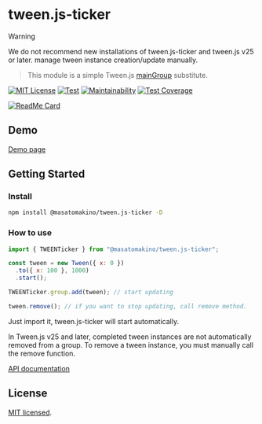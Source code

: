 # tween.js-ticker

> [!WARNING]
> We do not recommend new installations of tween.js-ticker and tween.js v25 or later. manage tween instance creation/update manually.

> This module is a simple Tween.js [mainGroup](https://github.com/tweenjs/tween.js/blob/main/src/mainGroup.ts) substitute.

[![MIT License](http://img.shields.io/badge/license-MIT-blue.svg?style=flat)](LICENSE)
[![Test](https://github.com/MasatoMakino/tween.js-ticker/actions/workflows/ci_main.yml/badge.svg)](https://github.com/MasatoMakino/tween.js-ticker/actions/workflows/ci_main.yml)
[![Maintainability](https://api.codeclimate.com/v1/badges/626029403952adbad62d/maintainability)](https://codeclimate.com/github/MasatoMakino/tween.js-ticker/maintainability)
[![Test Coverage](https://api.codeclimate.com/v1/badges/626029403952adbad62d/test_coverage)](https://codeclimate.com/github/MasatoMakino/tween.js-ticker/test_coverage)

[![ReadMe Card](https://github-readme-stats.vercel.app/api/pin/?username=MasatoMakino&repo=tween.js-ticker)](https://github.com/MasatoMakino/tween.js-ticker)

## Demo

[Demo page](https://masatomakino.github.io/tween.js-ticker/demo)

## Getting Started

### Install

```bash
npm install @masatomakino/tween.js-ticker -D
```

### How to use

```js
import { TWEENTicker } from "@masatomakino/tween.js-ticker";

const tween = new Tween({ x: 0 })
  .to({ x: 100 }, 1000)
  .start();

TWEENTicker.group.add(tween); // start updating

tween.remove(); // if you want to stop updating, call remove method.
```

Just import it, tween.js-ticker will start automatically.

In Tween.js v25 and later, completed tween instances are not automatically removed from a group. To remove a tween instance, you must manually call the remove function.

[API documentation](https://masatomakino.github.io/tween.js-ticker/api)

## License

[MIT licensed](LICENSE).

